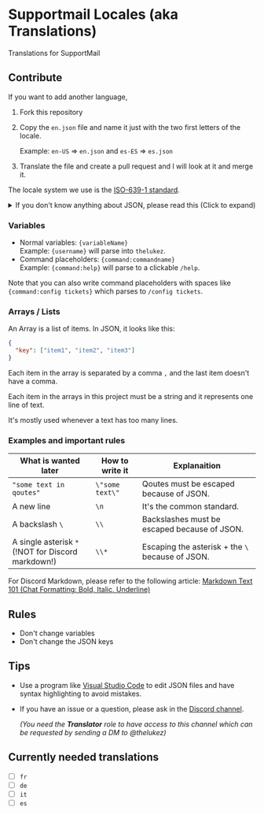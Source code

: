# Supportmail Locales (aka Translations)

Translations for SupportMail

## Contribute

If you want to add another language,

1. Fork this repository
2. Copy the `en.json` file and name it just with the two first letters of the locale.

   Example: `en-US` => `en.json` and `es-ES` => `es.json`

3. Translate the file and create a pull request and I will look at it and merge it.

The locale system we use is the [ISO-639-1 standard](https://www.loc.gov/standards/iso639-2/php/code_list.php).

<details>
<summary>If you don't know anything about JSON, please read this (Click to expand)</summary>

### JSON

JSON is a file format that is used to store data. It's a key-value pair system.

```json
{
  "key": "value"
}
```

In the example above, `key` is the key and `value` is the value.

In this project, we use JSON to store the translations.

### Strings

Strings are a sequence of characters. In JSON, one can not only store strings but also numbers, arrays, and objects.

However, in this project, we only store strings and use objects and arrays to store things.

### (Nested) Objects

Objects are a collection of key-value pairs, marked by curly braces `{}`. _Sidefact: JSON is just an object itself._

```json
{
  "key": {
    "subkey": "value"
  }
}
```

In the example above, `key` is the key and `subkey` is the subkey and `value` is the value.

We can nest JSON objects as much as we want but in this project, we only nest one level except for the `logs` key because it has a lot of subkeys.

</details>

### Variables

- Normal variables: `{variableName}`<br>
  Example: `{username}` will parse into `thelukez`.
- Command placeholders: `{command:commandname}`<br>
  Example: `{command:help}` will parse to a clickable `/help`.

Note that you can also write command placeholders with spaces like `{command:config tickets}` which parses to `/config tickets`.

### Arrays / Lists

An Array is a list of items. In JSON, it looks like this:

```json
{
  "key": ["item1", "item2", "item3"]
}
```

Each item in the array is separated by a comma `,` and the last item doesn't have a comma.

Each item in the arrays in this project must be a string and it represents one line of text.

It's mostly used whenever a text has too many lines.

### Examples and important rules

| What is wanted later                                  | How to write it | Explanaition                                     |
| ----------------------------------------------------- | --------------- | ------------------------------------------------ |
| `"some text in qoutes"`                               | `\"some text\"` | Qoutes must be escaped because of JSON.          |
| A new line                                            | `\n`            | It's the common standard.                        |
| A backslash `\`                                       | `\\`            | Backslashes must be escaped because of JSON.     |
| A single asterisk `*`<br>(!NOT for Discord markdown!) | `\\*`           | Escaping the asterisk + the `\` because of JSON. |

For Discord Markdown, please refer to the following article: [Markdown Text 101 (Chat Formatting: Bold, Italic, Underline)](https://support.discord.com/hc/en-us/articles/210298617-Markdown-Text-101-Chat-Formatting-Bold-Italic-Underline)

## Rules

- Don't change variables
- Don't change the JSON keys

## Tips

- Use a program like [Visual Studio Code](https://code.visualstudio.com/download) to edit JSON files and have syntax highlighting to avoid mistakes.
- If you have an issue or a question, please ask in the [Discord channel](https://ptb.discord.com/channels/1064594649668395128/1294623837614379069).

  _(You need the **Translator** role to have access to this channel which can be requested by sending a DM to @thelukez)_

## Currently needed translations

- [ ] `fr`
- [ ] `de`
- [ ] `it`
- [ ] `es`
